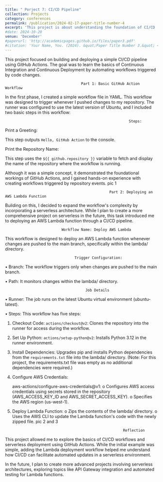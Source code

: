 ```yaml
---
title: " Porject 7: CI/CD Pipeline"
collection: Projects
category: conferences
permalink: /publication/2024-02-17-paper-title-number-4
excerpt: 'This project is about understanding the foundation of CI/CD '
#date: 2024-10-20
venue: 'December'
#paperurl: 'http://academicpages.github.io/files/paper3.pdf'
#citation: 'Your Name, You. (2024). &quot;Paper Title Number 3.&quot; <i>GitHub Journal of Bugs</i>. 1(3).'
---
```


This project focused on building and deploying a simple CI/CD pipeline using GitHub Actions. The goal was to learn the basics of Continuous Integration and Continuous Deployment by automating workflows triggered by code changes.

                                       Part 1: Basic GitHub Action Workflow
                                       
In the first phase, I created a simple workflow file in YAML. This workflow was designed to trigger whenever I pushed changes to my repository. The runner was configured to use the latest version of Ubuntu, and I included two basic steps in this workflow:

                                                             Steps:
Print a Greeting:

This step outputs ```Hello, GitHub Action``` to the console.

Print the Repository Name:

This step uses the ```${{ github.repository }}``` variable to fetch and display the name of the repository where the workflow is running.

Although it was a simple concept, it demonstrated the foundational workings of GitHub Actions, and I gained hands-on experience with creating workflows triggered by repository events.
pic 1

                                                    Part 2: Deploying an AWS Lambda Function

Building on this, I decided to expand the workflow's complexity by incorporating a serverless architecture. While I plan to create a more comprehensive project on serverless in the future, this task introduced me to deploying an AWS Lambda function through a CI/CD pipeline.

                              Workflow Name: Deploy AWS Lambda

This workflow is designed to deploy an AWS Lambda function whenever changes are pushed to the main branch, specifically within the lambda/ directory.

                                    Trigger Configuration:

•	Branch: The workflow triggers only when changes are pushed to the main branch.

•	Path: It monitors changes within the lambda/ directory.

                                         Job Details
                                         
•	Runner: The job runs on the latest Ubuntu virtual environment (ubuntu-latest).

•	Steps: This workflow has five steps:

1.	Checkout Code:
	```actions/checkout@v2```: Clones the repository into the runner for access during the workflow.

2.	Set Up Python:
	```actions/setup-python@v2```: Installs Python 3.12 in the runner environment.

3.	Install Dependencies:
	Upgrades pip and installs Python dependencies from the ```requirements.txt``` file into the lambda/ directory.
(Note: For this project, the requirements.txt file was empty as no additional dependencies were required.)


4.	Configure AWS Credentials:
   
	aws-actions/configure-aws-credentials@v1:
	o Configures AWS access credentials using secrets stored in the repository (AWS_ACCESS_KEY_ID and AWS_SECRET_ACCESS_KEY).
	o Specifies the AWS region (us-west-1).

6.	Deploy Lambda Function:
o	Zips the contents of the lambda/ directory.
o	Uses the AWS CLI to update the Lambda function's code with the newly zipped file.
pic 2 and 3


                                                           Reflection
This project allowed me to explore the basics of CI/CD workflows and serverless deployment using GitHub Actions. While the initial example was simple, adding the Lambda deployment workflow helped me understand how CI/CD can facilitate automated updates in a serverless environment.

In the future, I plan to create more advanced projects involving serverless architectures, exploring topics like API Gateway integration and automated testing for Lambda functions.


